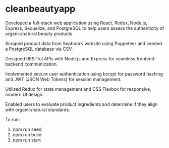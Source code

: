 # cleanbeautyapp

Developed a full-stack web application using React, Redux, Node.js, Express, Sequelize, and PostgreSQL to help users assess the authenticity of organic/natural beauty products.

Scraped product data from Sephora’s website using Puppeteer and seeded a PostgreSQL database via CSV.

Designed RESTful APIs with Node.js and Express for seamless frontend-backend communication.

Implemented secure user authentication using bcrypt for password hashing and JWT (JSON Web Tokens) for session management.

Utilized Redux for state management and CSS Flexbox for responsive, modern UI design.

Enabled users to evaluate product ingredients and determine if they align with organic/natural standards.

To run:
1) npm run seed
2) npm run build
3) npm run start
